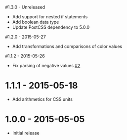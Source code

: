 #1.3.0 - Unreleased
* Add support for nested if statements
* Add boolean data type
* Update PostCSS dependency to 5.0.0

#1.2.0 - 2015-05-27
* Add transformations and comparisons of color values

#1.1.2 - 2015-05-26
* Fix parsing of negative values [#2](https://github.com/andyjansson/postcss-conditionals/issues/2)

# 1.1.1 - 2015-05-18
* Add arithmetics for CSS units

# 1.0.0 - 2015-05-05
* Initial release